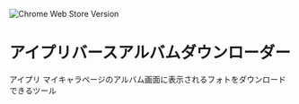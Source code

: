 ![Chrome Web Store Version](https://img.shields.io/chrome-web-store/v/meogmfoncolnmjnkpedhmfbbajmcdfng)

# アイプリバースアルバムダウンローダー

アイプリ マイキャラページのアルバム画面に表示されるフォトをダウンロードできるツール

